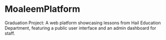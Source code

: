 # MoaleemPlatform
Graduation Project: A web platform showcasing lessons from Hail Education Department, featuring a public user interface and an admin dashboard for staff.
